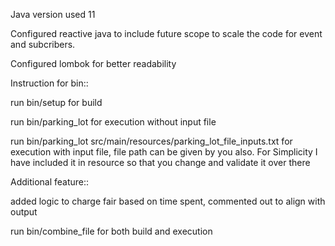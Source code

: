 Java version used 11

Configured reactive java to include future scope to scale the code for event and subcribers.

Configured lombok for better readability


Instruction for bin::

run bin/setup for build

run bin/parking_lot for execution without input file

run bin/parking_lot src/main/resources/parking_lot_file_inputs.txt for execution with input file,
file path can be given by you also.
For Simplicity I have included it in resource so that you change and validate it over there


Additional feature::

added logic to charge fair based on time spent, commented out to align with output



run bin/combine_file for both build and execution



